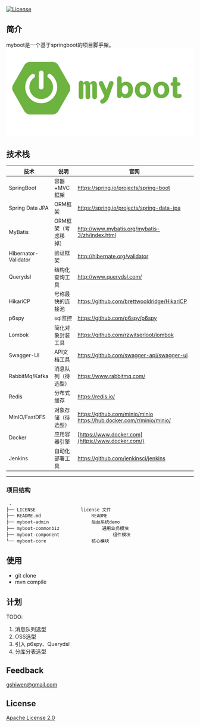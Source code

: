 [![License](https://img.shields.io/github/license/apache/incubator-streampipes.svg)](http://www.apache.org/licenses/LICENSE-2.0)


## 简介
myboot是一个基于springboot的项目脚手架。
<img src="./LOGO.png" alt="myboot" style="zoom:75%;" />



## 技术栈



| 技术                 | 说明                | 官网                                                         |
| -------------------- | ------------------- | ------------------------------------------------------------ |
| SpringBoot           | 容器+MVC框架        | https://spring.io/projects/spring-boot                       |
| Spring Data JPA      | ORM框架             | https://spring.io/projects/spring-data-jpa                   |
| MyBatis              | ORM框架（考虑移掉） | http://www.mybatis.org/mybatis-3/zh/index.html               |
| Hibernator-Validator | 验证框架            | http://hibernate.org/validator                               |
| Querydsl             | 结构化查询工具      | http://www.querydsl.com/                                     |
| HikariCP             | 号称最快的连接池    | https://github.com/brettwooldridge/HikariCP                  |
| p6spy                | sql监控             | https://github.com/p6spy/p6spy                               |
| Lombok               | 简化对象封装工具    | https://github.com/rzwitserloot/lombok                       |
| Swagger-UI           | API文档工具         | https://github.com/swagger-api/swagger-ui                    |
| RabbitMq/Kafka       | 消息队列（待选型）  | https://www.rabbitmq.com/                                    |
| Redis                | 分布式缓存          | https://redis.io/                                            |
| MinIO/FastDFS        | 对象存储（待选型）  | https://github.com/minio/minio https://hub.docker.com/r/minio/minio/ |
| Docker               | 应用容器引擎        | [https://www.docker.com](https://www.docker.com/)            |
| Jenkins              | 自动化部署工具      | https://github.com/jenkinsci/jenkins                         |

***

   ###  项目结构

  ~~~
   .
├── LICENSE					license 文件
├── README.md					README
├── myboot-admin				后台系统demo
├── myboot-commonbiz				通用业务模块
├── myboot-component			        组件模块
└── myboot-core					核心模块
  ~~~

## 使用

* git clone 
* mvn compile


## 计划

TODO:
1. 消息队列选型
2. OSS选型
3. 引入 p6spy、Querydsl
4. 分库分表选型


## Feedback

 [gshiwen@gmail.com](mailto:gshiwen@gmail.com)

## License

[Apache License 2.0](LICENSE)




